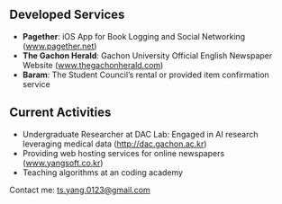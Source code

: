 ## Developed Services
- **Pagether**: iOS App for Book Logging and Social Networking (www.pagether.net)
- **The Gachon Herald**: Gachon University Official English Newspaper Website (www.thegachonherald.com)
- **Baram**: The Student Council’s rental or provided item confirmation service

## Current Activities
- Undergraduate Researcher at DAC Lab: Engaged in AI research leveraging medical data (http://dac.gachon.ac.kr)
- Providing web hosting services for online newspapers (www.yangsoft.co.kr)
- Teaching algorithms at an coding academy

Contact me: ts.yang.0123@gmail.com
